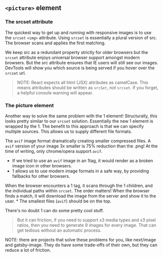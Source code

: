 ## `<picture>` element

### The srcset attribute

The quickest way to get up and running with responsive images is to use the `srcset` `<img>` attribute. Using `srcset` is essentially a plural version of src. The browser scans and applies the first matching.

We keep src as a redundant property strictly for older browsers but the `srcset` attribute enjoys universal browser support amongst modern browsers. But the src attribute ensures that IE users will still see our images. DevTools will show you which source is being served if you hover over the `srcset` url.

> NOTE: React expects all html (JSX) attributes as camelCase. This means attributes should be written as `srcSet`, not `srcset`. If you forget, a helpful console warning will appear.

### The picture element

Another way to solve the same problem with the 1 element! Structurally, this looks pretty similar to our `srcset` solution. Essentially the new 1 element is wrapped by the 1. The benefit to this approach is that we can specify multiple sources. This allows us to supply different file formats.

The `avif` image format dramatically creating smaller compressed files. A `avif` version of your image 3x smaller is 75% reduction than the .png! At the time of writing, only chrome/opera support `avif`.

- If we tried to use an `avif` image in an 1tag, it would render as a broken image icon in other browsers.
- 1 allows us to use modern image formats in a safe way, by providing fallbacks for other browsers.

When the browser encounters a 1 tag, it scans through the 1 children, and the individual paths within `srcset`. The order matters! When the browser finds a match, it will download the image from the server and show it to the user. \* The smallest files (`avif`) should be on the top.

There's no doubt 1 can do some pretty cool stuff.

> But it can friction, if you need to support x3 media types and x3 pixel ratios, then you need to generate 9 images for every image. That can get tedious without an automatic process.

NOTE: there are projects that solve these problems for you, like next/image and gatsby-image. They do have some trade-offs of their own, but they can reduce a lot of friction.
